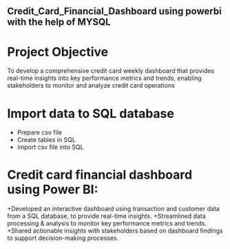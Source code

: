 ## Credit_Card_Financial_Dashboard using powerbi with the help of MYSQL

# Project Objective
 To develop a comprehensive credit card weekly dashboard that provides real-time insights into key performance metrics and trends, enabling stakeholders to monitor and analyze credit card operations 

# Import data to SQL database
+ Prepare csv file 
+ Create tables in SQL
+ import csv file into SQL

# Credit card financial dashboard using Power BI:
+Developed an interactive dashboard using 
transaction and customer data from a SQL database, 
to provide real-time insights. 
+Streamlined data processing & analysis to monitor 
key performance metrics and trends.
+Shared actionable insights with stakeholders based 
on dashboard findings to support decision-making 
processes.
